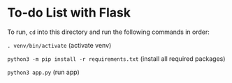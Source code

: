# To-do List with Flask

To run, `cd` into this directory and run the following commands in order:

`. venv/bin/activate` (activate venv)

`python3 -m pip install -r requirements.txt` (install all required packages)

`python3 app.py` (run app)
